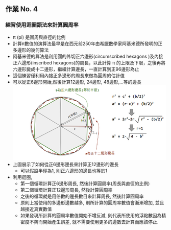 ## 作業 No. 4
   
### 練習使用迴圈語法來計算圓周率
   - π (pi) 是圓周與直徑的比例
   - 計算π數值的演算法最早是在西元前250年由希臘數學家阿基米德所發明的正多邊形的幾何算法
   - 阿基米德的算法是利用圓的外切正六邊形(circumscribed hexagons )及內接正六邊形(inscribed hexagons)的周長，以此計算 π 的上限及下限，之後再將六邊形變成十二邊形，繼續計算邊長，一直計算到正96邊形為止
   - 這個練習僅利用內接正多邊形的周長來做為圓周的估計值
   - 可以從正6邊形開始,然後計算12邊形, 24邊形, 48邊形,...等的邊長
   ![內接正六邊形](pi.png)
   - 上圖展示了如何從正6邊形邊長來計算正12邊形的邊長
      - 可以假設半徑為1, 則正六邊形的邊長也等於1
   - 利用迴圈, 
      - 第一個循環計算正6邊形周長, 然後計算圓周率(周長與直徑的比例)
      - 第二個循環計算正12邊形周長, 然後計算圓周率
      - 之後的循環就是用倍數的邊長數目來計算周長, 然後計算圓周率
      - 原則上當使用的多邊形邊數越多, 則所計算的圓周率數值會漸漸增加, 並且越接近真實數值 
      - 如果發現所計算的圓周率數值開始不增反減, 則代表所使用的浮點數因為精密度不夠而開始產生誤差, 就不需要使用更多的邊數去計算而應該停止.
      
   


   
